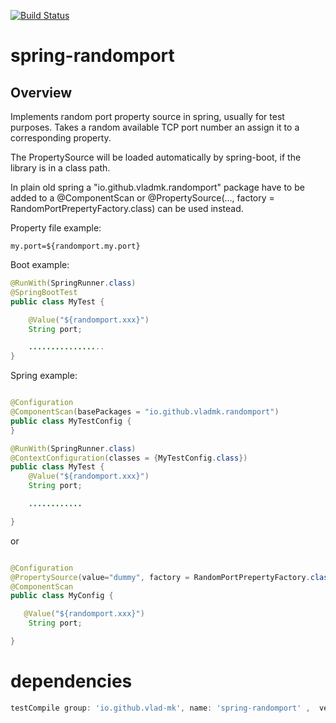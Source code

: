 [![Build Status](https://travis-ci.org/vlad-mk/spring-randomport.svg)](https://travis-ci.org/vlad-mk/spring-randomport)

spring-randomport
======================

Overview
---------

Implements random port  property source in spring, usually for test purposes.
Takes a random available TCP port number an assign it to a corresponding property.

The PropertySource will be loaded automatically by spring-boot, if the library is in a class path.

In plain old spring  a  "io.github.vladmk.randomport" package have to be added
to a @ComponentScan or @PropertySource(..., factory = RandomPortPrepertyFactory.class) can be used instead.

Property file example:
```
my.port=${randomport.my.port}
```


Boot example:
```java
@RunWith(SpringRunner.class)
@SpringBootTest
public class MyTest {

    @Value("${randomport.xxx}")
    String port;

    .................
}

```

Spring example:
```java

@Configuration
@ComponentScan(basePackages = "io.github.vladmk.randomport")
public class MyTestConfig {
}

@RunWith(SpringRunner.class)
@ContextConfiguration(classes = {MyTestConfig.class})
public class MyTest {
    @Value("${randomport.xxx}")
    String port;

    ............

}

```
or
```java

@Configuration
@PropertySource(value="dummy", factory = RandomPortPrepertyFactory.class,  ignoreResourceNotFound=true)
@ComponentScan
public class MyConfig {

   @Value("${randomport.xxx}")
    String port;

}

```


dependencies
============

```groovy
testCompile group: 'io.github.vlad-mk', name: 'spring-randomport' ,  version: '0.1.4'
```



